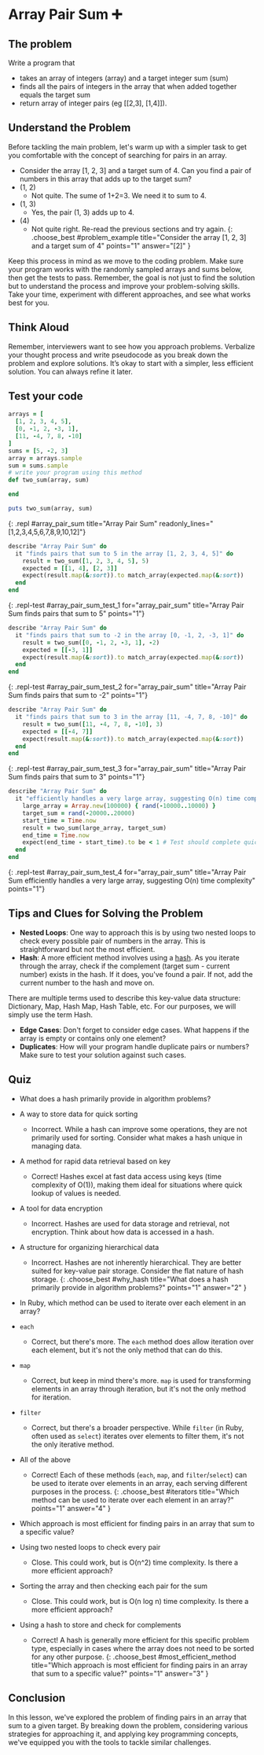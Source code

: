 # Array Pair Sum ➕

## The problem
Write a program that
- takes an array of integers (array) and a target integer sum (sum)
- finds all the pairs of integers in the array that when added together equals the target sum
- return array of integer pairs (eg [[2,3], [1,4]]).

## Understand the Problem
Before tackling the main problem, let's warm up with a simpler task to get you comfortable with the concept of searching for pairs in an array.

- Consider the array [1, 2, 3] and a target sum of 4. Can you find a pair of numbers in this array that adds up to the target sum? 
- (1, 2)
  - Not quite. The sume of 1+2=3. We need it to sum to 4.
- (1, 3)
  - Yes, the pair (1, 3) adds up to 4.
- (4)
  - Not quite right. Re-read the previous sections and try again.
{: .choose_best #problem_example title="Consider the array [1, 2, 3] and a target sum of 4" points="1" answer="[2]" }

Keep this process in mind as we move to the coding problem. Make sure your program works with the randomly sampled arrays and sums below, then get the tests to pass. Remember, the goal is not just to find the solution but to understand the process and improve your problem-solving skills. Take your time, experiment with different approaches, and see what works best for you.

## Think Aloud
Remember, interviewers want to see how you approach problems. Verbalize your thought process and write pseudocode as you break down the problem and explore solutions. It’s okay to start with a simpler, less efficient solution. You can always refine it later.

## Test your code

```ruby
arrays = [
  [1, 2, 3, 4, 5],
  [0, -1, 2, -3, 1],
  [11, -4, 7, 8, -10]
]
sums = [5, -2, 3]
array = arrays.sample
sum = sums.sample
# write your program using this method
def two_sum(array, sum)

end

puts two_sum(array, sum)
```
{: .repl #array_pair_sum title="Array Pair Sum" readonly_lines="[1,2,3,4,5,6,7,8,9,10,12]"}

```ruby
describe "Array Pair Sum" do
  it "finds pairs that sum to 5 in the array [1, 2, 3, 4, 5]" do
    result = two_sum([1, 2, 3, 4, 5], 5)
    expected = [[1, 4], [2, 3]]
    expect(result.map(&:sort)).to match_array(expected.map(&:sort))
  end
end
```
{: .repl-test #array_pair_sum_test_1 for="array_pair_sum" title="Array Pair Sum finds pairs that sum to 5" points="1"}

```ruby
describe "Array Pair Sum" do
  it "finds pairs that sum to -2 in the array [0, -1, 2, -3, 1]" do
    result = two_sum([0, -1, 2, -3, 1], -2)
    expected = [[-3, 1]]
    expect(result.map(&:sort)).to match_array(expected.map(&:sort))
  end
end
```
{: .repl-test #array_pair_sum_test_2 for="array_pair_sum" title="Array Pair Sum finds pairs that sum to -2" points="1"}

```ruby
describe "Array Pair Sum" do
  it "finds pairs that sum to 3 in the array [11, -4, 7, 8, -10]" do
    result = two_sum([11, -4, 7, 8, -10], 3)
    expected = [[-4, 7]]
    expect(result.map(&:sort)).to match_array(expected.map(&:sort))
  end
end
```
{: .repl-test #array_pair_sum_test_3 for="array_pair_sum" title="Array Pair Sum finds pairs that sum to 3" points="1"}

```ruby
describe "Array Pair Sum" do
  it "efficiently handles a very large array, suggesting O(n) time complexity" do
    large_array = Array.new(100000) { rand(-10000..10000) }
    target_sum = rand(-20000..20000)
    start_time = Time.now
    result = two_sum(large_array, target_sum)
    end_time = Time.now
    expect(end_time - start_time).to be < 1 # Test should complete quickly for an O(n) solution
  end
end
```
{: .repl-test #array_pair_sum_test_4 for="array_pair_sum" title="Array Pair Sum efficiently handles a very large array, suggesting O(n) time complexity" points="1"}

## Tips and Clues for Solving the Problem

- **Nested Loops**: One way to approach this is by using two nested loops to check every possible pair of numbers in the array. This is straightforward but not the most efficient.
- **Hash**: A more efficient method involves using a [hash](https://ruby-doc.org/3.2.2/Hash.html). As you iterate through the array, check if the complement (target sum - current number) exists in the hash. If it does, you've found a pair. If not, add the current number to the hash and move on.

<aside>
  There are multiple terms used to describe this key-value data structure: Dictionary, Map, Hash Map, Hash Table, etc. For our purposes, we will simply use the term Hash.
</aside>

- **Edge Cases**: Don't forget to consider edge cases. What happens if the array is empty or contains only one element?
- **Duplicates**: How will your program handle duplicate pairs or numbers? Make sure to test your solution against such cases.

## Quiz

- What does a hash primarily provide in algorithm problems?
- A way to store data for quick sorting
  - Incorrect. While a hash can improve some operations, they are not primarily used for sorting. Consider what makes a hash unique in managing data.
- A method for rapid data retrieval based on key
  - Correct! Hashes excel at fast data access using keys (time complexity of O(1)), making them ideal for situations where quick lookup of values is needed.
- A tool for data encryption
  - Incorrect. Hashes are used for data storage and retrieval, not encryption. Think about how data is accessed in a hash.
- A structure for organizing hierarchical data
  - Incorrect. Hashes are not inherently hierarchical. They are better suited for key-value pair storage. Consider the flat nature of hash storage.
{: .choose_best #why_hash title="What does a hash primarily provide in algorithm problems?" points="1" answer="2" }

- In Ruby, which method can be used to iterate over each element in an array?
- `each`
  - Correct, but there's more. The `each` method does allow iteration over each element, but it's not the only method that can do this.
- `map`
  - Correct, but keep in mind there's more. `map` is used for transforming elements in an array through iteration, but it's not the only method for iteration.
- `filter`
  - Correct, but there's a broader perspective. While `filter` (in Ruby, often used as `select`) iterates over elements to filter them, it's not the only iterative method.
- All of the above
  - Correct! Each of these methods (`each`, `map`, and `filter`/`select`) can be used to iterate over elements in an array, each serving different purposes in the process.
{: .choose_best #iterators title="Which method can be used to iterate over each element in an array?" points="1" answer="4" }

- Which approach is most efficient for finding pairs in an array that sum to a specific value?
- Using two nested loops to check every pair
  - Close. This could work, but is O(n^2) time complexity. Is there a more efficient approach?
- Sorting the array and then checking each pair for the sum
  - Close. This could work, but is O(n log n) time complexity. Is there a more efficient approach?
- Using a hash to store and check for complements
  - Correct! A hash is generally more efficient for this specific problem type, especially in cases where the array does not need to be sorted for any other purpose.
{: .choose_best #most_efficient_method title="Which approach is most efficient for finding pairs in an array that sum to a specific value?" points="1" answer="3" }


<!-- TODO: follow on short answer question -->
<!-- Explain how a hash can be used to find a pair of numbers in an array that sum up to a given target. Please explain the time and space complexity for this approach.

Sample Answer: A hash can be used to track the elements we've seen as we iterate through the array. For each element, we calculate its complement by subtracting the element from the target sum. We then check if this complement is already in our hash. If it is, we've found a pair that sums up to the target. If not, we add the current element to the hash and continue. This allows for efficient lookups and avoids the need for nested loops, significantly reducing the time complexity from O(n^2) to O(n). -->

## Conclusion
In this lesson, we've explored the problem of finding pairs in an array that sum to a given target. By breaking down the problem, considering various strategies for approaching it, and applying key programming concepts, we've equipped you with the tools to tackle similar challenges.
